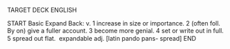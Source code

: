 TARGET DECK
ENGLISH

START
Basic
Expand
Back: v. 1 increase in size or importance. 2 (often foll. By on) give a fuller account. 3 become more genial. 4 set or write out in full. 5 spread out flat.  expandable adj. [latin pando pans- spread]
END
